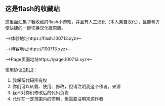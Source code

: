 ## 这是flash的收藏站

这里面汇集了我收藏的flash小游戏，并且有人工汉化（本人亲自汉化），且能够方便快捷的一键切换汉化版原版。

-->体验地址https://flash.100713.xyz<--

-->博客地址https://100713.xyz<--

-->Page页面地址https://page.100713.xyz<--

使用协议[GPL3](LICENSE)：

1. 我保留代码所有权
2. 你们可以转载、使用、修改，但请注明我这个作者，来源
3. 我不对你们修改后的代码负责
4. 允许在一定范围内的商用，但需要注明来源作者

